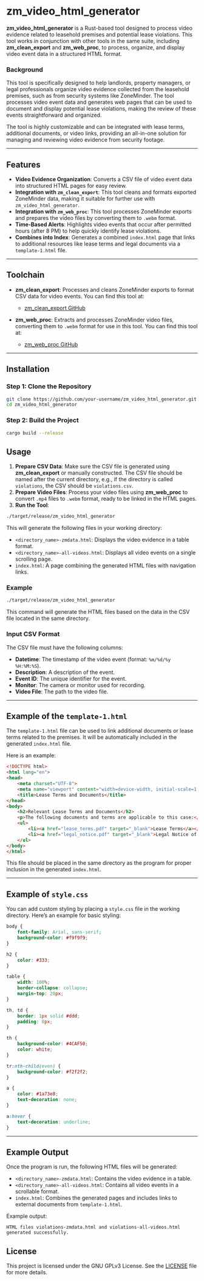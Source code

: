 
# zm_video_html_generator

**zm_video_html_generator** is a Rust-based tool designed to process video evidence related to leasehold premises and potential lease violations. This tool works in conjunction with other tools in the same suite, including **zm_clean_export** and **zm_web_proc**, to process, organize, and display video event data in a structured HTML format.

### Background

This tool is specifically designed to help landlords, property managers, or legal professionals organize video evidence collected from the leasehold premises, such as from security systems like ZoneMinder. The tool processes video event data and generates web pages that can be used to document and display potential lease violations, making the review of these events straightforward and organized.

The tool is highly customizable and can be integrated with lease terms, additional documents, or video links, providing an all-in-one solution for managing and reviewing video evidence from security footage.

---

## Features

- **Video Evidence Organization**: Converts a CSV file of video event data into structured HTML pages for easy review.
- **Integration with `zm_clean_export`**: This tool cleans and formats exported ZoneMinder data, making it suitable for further use with `zm_video_html_generator`.
- **Integration with `zm_web_proc`**: This tool processes ZoneMinder exports and prepares the video files by converting them to `.webm` format.
- **Time-Based Alerts**: Highlights video events that occur after permitted hours (after 8 PM) to help quickly identify lease violations.
- **Combines into Index**: Generates a combined `index.html` page that links to additional resources like lease terms and legal documents via a `template-1.html` file.

---

## Toolchain

- **zm_clean_export**: Processes and cleans ZoneMinder exports to format CSV data for video events. You can find this tool at:
  - [zm_clean_export GitHub](https://github.com/your-username/zm_clean_export)

- **zm_web_proc**: Extracts and processes ZoneMinder video files, converting them to `.webm` format for use in this tool. You can find this tool at:
  - [zm_web_proc GitHub](https://github.com/your-username/zm_web_proc)

---

## Installation

### Step 1: Clone the Repository

```bash
git clone https://github.com/your-username/zm_video_html_generator.git
cd zm_video_html_generator
```

### Step 2: Build the Project

```bash
cargo build --release
```

## Usage

1. **Prepare CSV Data**: Make sure the CSV file is generated using **zm_clean_export** or manually constructed. The CSV file should be named after the current directory, e.g., if the directory is called `violations`, the CSV should be `violations.csv`.
2. **Prepare Video Files**: Process your video files using **zm_web_proc** to convert `.mp4` files to `.webm` format, ready to be linked in the HTML pages.
3. **Run the Tool**: 

```bash
./target/release/zm_video_html_generator
```

This will generate the following files in your working directory:
- `<directory_name>-zmdata.html`: Displays the video evidence in a table format.
- `<directory_name>-all-videos.html`: Displays all video events on a single scrolling page.
- `index.html`: A page combining the generated HTML files with navigation links.

### Example

```bash
./target/release/zm_video_html_generator
```

This command will generate the HTML files based on the data in the CSV file located in the same directory.

### Input CSV Format

The CSV file must have the following columns:

- **Datetime**: The timestamp of the video event (format: `%m/%d/%y %H:%M:%S`).
- **Description**: A description of the event.
- **Event ID**: The unique identifier for the event.
- **Monitor**: The camera or monitor used for recording.
- **Video File**: The path to the video file.

---

## Example of the `template-1.html`

The `template-1.html` file can be used to link additional documents or lease terms related to the premises. It will be automatically included in the generated `index.html` file.

Here is an example:

```html
<!DOCTYPE html>
<html lang="en">
<head>
    <meta charset="UTF-8">
    <meta name="viewport" content="width=device-width, initial-scale=1.0">
    <title>Lease Terms and Documents</title>
</head>
<body>
    <h2>Relevant Lease Terms and Documents</h2>
    <p>The following documents and terms are applicable to this case:</p>
    <ul>
        <li><a href="lease_terms.pdf" target="_blank">Lease Terms</a></li>
        <li><a href="legal_notice.pdf" target="_blank">Legal Notice of Violation</a></li>
    </ul>
</body>
</html>
```

This file should be placed in the same directory as the program for proper inclusion in the generated `index.html`.

---

## Example of `style.css`

You can add custom styling by placing a `style.css` file in the working directory. Here’s an example for basic styling:

```css
body {
    font-family: Arial, sans-serif;
    background-color: #f9f9f9;
}

h2 {
    color: #333;
}

table {
    width: 100%;
    border-collapse: collapse;
    margin-top: 20px;
}

th, td {
    border: 1px solid #ddd;
    padding: 8px;
}

th {
    background-color: #4CAF50;
    color: white;
}

tr:nth-child(even) {
    background-color: #f2f2f2;
}

a {
    color: #1a73e8;
    text-decoration: none;
}

a:hover {
    text-decoration: underline;
}
```

---

## Example Output

Once the program is run, the following HTML files will be generated:

- `<directory_name>-zmdata.html`: Contains the video evidence in a table.
- `<directory_name>-all-videos.html`: Contains all video events in a scrollable format.
- `index.html`: Combines the generated pages and includes links to external documents from `template-1.html`.

Example output:

```
HTML files violations-zmdata.html and violations-all-videos.html generated successfully.
```

## License

This project is licensed under the GNU GPLv3 License. See the [LICENSE](LICENSE) file for more details.
